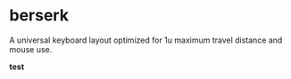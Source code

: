 # berserk
A universal keyboard layout optimized for 1u maximum travel distance and mouse use.

<b>test</b>
